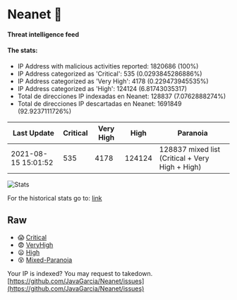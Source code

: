 # Neanet :hocho:
#### Threat intelligence feed
#### The stats:

- IP Address with malicious activities reported: 1820686 (100%)
- IP Address categorized as 'Critical':  535 (0.0293845286886%)
- IP Address categorized as 'Very High':  4178 (0.229473945535%)
- IP Address categorized as 'High':  124124 (6.81743035317)
- Total de direcciones IP indexadas en Neanet:  128837 (7.0762888274%)
- Total de direcciones IP descartadas en Neanet:  1691849 (92.9237111726%)

| Last Update | Critical | Very High | High | Paranoia |
| --- | --- | --- | --- | --- |
| 2021-08-15 15:01:52 | 535 | 4178 | 124124 | 128837 mixed list (Critical + Very High + High)|

![Stats](https://docs.google.com/spreadsheets/d/e/2PACX-1vSnaNMIXVabIpDJjufMlzH7poXnshF3mgd8Is1g9ytUEzVsP5my4Trn8f-xkoLLQ38xpL3HtmUexLo6/pubchart?oid=501124687&format=image)

For the historical stats go to: [link](/stats.csv)
## Raw
- :scream: [Critical](https://raw.githubusercontent.com/JavaGarcia/Neanet/master/blacklists/neanet_critical.txt)
- :fearful: [VeryHigh](https://raw.githubusercontent.com/JavaGarcia/Neanet/master/blacklists/neanet_veryHigh.txtt)
- :frowning: [High](https://raw.githubusercontent.com/JavaGarcia/Neanet/master/blacklists/neanet_high.txt)
- :dizzy_face: [Mixed-Paranoia](https://raw.githubusercontent.com/JavaGarcia/Neanet/master/blacklists/neanet_all.txt)


Your IP is indexed? You may request to takedown. [https://github.com/JavaGarcia/Neanet/issues](https://github.com/JavaGarcia/Neanet/issues)




















































































































































































































































































































































































































































































































































































































































































































































































































































































































































































































































































































































































































































































































































































































































































































































































































































































































































































































































































































































































































































































































































































































































































































































































































































































































































































































































































































































































































































































































































































































































































































































































































































































































































































































































































































































































































































































































































































































































































































































































































































































































































































































































































































































































































































































































































































































































































































































































































































































































































































































































































































































































































































































































































































































































































































































































































































































































































































































































































































































































































































































































































































































































































































































































































































































































































































































































































































































































































































































































































































































































































































































































































































































































































































































































































































































































































































































































































































































































































































































































































































































































































































































































































































































































